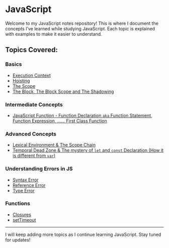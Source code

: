 # JavaScript

Welcome to my JavaScript notes repository! This is where I document the concepts I’ve learned while studying JavaScript. Each topic is explained with examples to make it easier to understand.

## Topics Covered:

### Basics
- [Execution Context](execution-context.md)
- [Hoisting](hoisting.md)
- [The Scope](scope.md)
- [The Block, The Block Scope and The Shadowing ](block-scope.md)

### Intermediate Concepts
- [JavaScript Function - Function Declaration `aka` Function Statement, Function Expression, ...... First Class Function ](javascript-function.md)

### Advanced Concepts
- [Lexical Environment & The Scope Chain](lexical-environment.md)
- [Temporal Dead Zone & The mystery of `let` and `const` Declaration (How it is different from `var`)](temporal-dead-zone.md)


### Understanding Errors in JS
- [Syntax Error](syntax-error.md)
- [Reference Error](reference-error.md)
- [Type Error](type-error.md)

### Functions
- [Closures](closures.md)
- [setTimeout](setTimeout.md)

---

I will keep adding more topics as I continue learning JavaScript. Stay tuned for updates!

